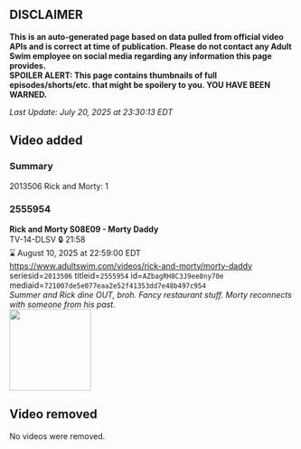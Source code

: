 ## DISCLAIMER
**This is an auto-generated page based on data pulled from official video APIs and is correct at time of publication. Please do not contact any Adult Swim employee on social media regarding any information this page provides.**  
**SPOILER ALERT: This page contains thumbnails of full episodes/shorts/etc. that might be spoilery to you. YOU HAVE BEEN WARNED.**  

_Last Update: July 20, 2025 at 23:30:13 EDT_
## Video added
### Summary
2013506 Rick and Morty: 1  
### 2555954
**Rick and Morty S08E09 - Morty Daddy**  
TV-14-DLSV 🔒 21:58  
⌛ August 10, 2025 at 22:59:00 EDT  
https://www.adultswim.com/videos/rick-and-morty/morty-daddy  
seriesid=`2013506` titleid=`2555954` id=`AZbagRH8C3J9ee8ny70e` mediaid=`721007de5e077eaa2e52f41353dd7e48b497c954`  
_Summer and Rick dine OUT, broh. Fancy restaurant stuff. Morty reconnects with someone from his past._  
<a href="https://media.cdn.adultswim.com/uploads/20250516/thumbnails/2_25516158166-RAM-S08E09-1920x1080.png"><img src="https://media.cdn.adultswim.com/uploads/20250516/thumbnails/2_25516158166-RAM-S08E09-1920x1080.png" height="144px" /></a>
## Video removed
No videos were removed.  
